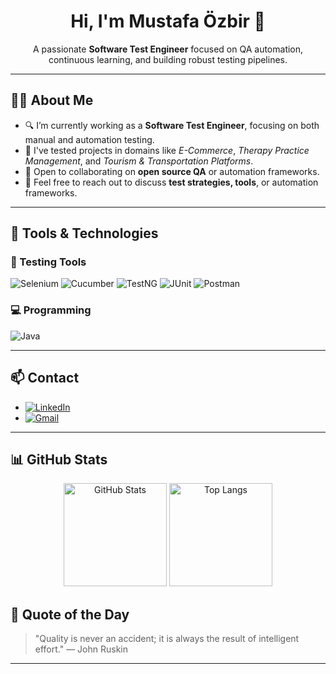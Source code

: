 <!-- README.md -->

<h1 align="center">Hi, I'm Mustafa Özbir 👋</h1>
<p align="center">
  A passionate <strong>Software Test Engineer</strong> focused on QA automation, continuous learning, and building robust testing pipelines.
</p>

---

## 🧑‍💻 About Me

- 🔍 I’m currently working as a **Software Test Engineer**, focusing on both manual and automation testing.
- 🧠 I've tested projects in domains like *E-Commerce*, *Therapy Practice Management*, and *Tourism & Transportation Platforms*.
- 🤝 Open to collaborating on **open source QA** or automation frameworks.
- 💬 Feel free to reach out to discuss **test strategies, tools**, or automation frameworks.

---

## 🧰 Tools & Technologies

### 🧪 Testing Tools
![Selenium](https://img.shields.io/badge/-Selenium-43B02A?style=flat&logo=selenium&logoColor=white)
![Cucumber](https://img.shields.io/badge/-Cucumber-23D96C?style=flat&logo=cucumber&logoColor=white)
![TestNG](https://img.shields.io/badge/-TestNG-f2a54a?style=flat)
![JUnit](https://img.shields.io/badge/-JUnit-25A162?style=flat&logo=java)
![Postman](https://img.shields.io/badge/-Postman-FF6C37?style=flat&logo=postman)

### 💻 Programming
![Java](https://img.shields.io/badge/-Java-007396?style=flat&logo=java&logoColor=white)

---

## 📫 Contact

- [![LinkedIn](https://img.shields.io/badge/LinkedIn-0077B5?style=flat&logo=linkedin&logoColor=white)](https://www.linkedin.com/in/mustafaozbir/)
- [![Gmail](https://img.shields.io/badge/Gmail-D14836?style=flat&logo=gmail&logoColor=white)](mailto:ozbirmustafa@gmail.com)

---

## 📊 GitHub Stats

<p align="center">
  <img src="https://github-readme-stats-ozbirmustafas-projects.vercel.app/api?username=ozbirmustafa&show_icons=true&count_private=true&theme=tokyonight" alt="GitHub Stats" height="165" />
  <img src="https://github-readme-stats-ozbirmustafas-projects.vercel.app/api/top-langs/?username=ozbirmustafa&layout=compact&count_private=true&theme=tokyonight" alt="Top Langs" height="165"/>
</p>


## 🧠 Quote of the Day

> "Quality is never an accident; it is always the result of intelligent effort." — John Ruskin

---

